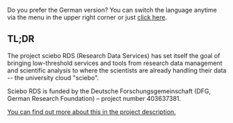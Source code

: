 Do you prefer the German version? You can switch the language anytime via the menu in the upper right corner or just [click here](/de).

## TL;DR

The project sciebo RDS (Research Data Services) has set itself the goal of bringing low-threshold services and tools from research data management and scientific analysis to where the scientists are already handling their data -- the university cloud "sciebo".

Sciebo RDS is funded by the Deutsche Forschungsgemeinschaft (DFG, German Research Foundation) – project number 403637381.

[You can find out more about this in the project description.](/page/about/)
